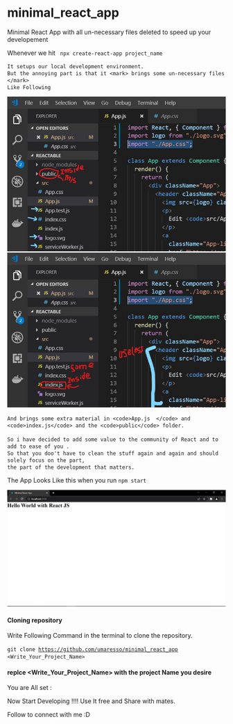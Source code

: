 # minimal_react_app
Minimal React App with all un-necessary files deleted to speed up your developement

  Whenever we hit 
    <code>
    npx create-react-app project_name
    </code>
    
    It setups our local development environment.
    But the annoying part is that it <mark> brings some un-necessary files </mark>
    Like Following

![useless_files_indication_picture](illustrations/appCreation_1.jpg)
![useless_files_indication_picture](illustrations/appCreation_2.jpg)
    
    
    
    
    And brings some extra material in <code>App.js  </code> and <code>index.js</code> and the <code>public</code> folder.
    
    So i have decided to add some value to the community of React and to add to ease of you .
    So that you doo't have to clean the stuff again and again and should solely focus on the part,
    the part of the development that matters. 
    
The App Looks Like this when you run 
<code>npm start</code>
    
![output File](illustrations/output.JPG)

#### Cloning repository
Write Following Command in the terminal to clone the repository. 
    
<code>git clone https://github.com/umaresso/minimal_react_app <Write_Your_Project_Name> </code>

#### replce <Write_Your_Project_Name> with the project Name you desire
  
  You are All set :
  
  Now Start Developing !!!!
  Use It free and Share with mates.
  
  Follow to connect with me :D
  
  
